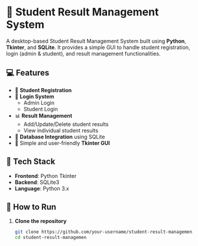 # 🏫 Student Result Management System

A desktop-based Student Result Management System built using **Python**, **Tkinter**, and **SQLite**. It provides a simple GUI to handle student registration, login (admin & student), and result management functionalities.

## 💻 Features

- 📝 **Student Registration**
- 🔐 **Login System**
  - Admin Login
  - Student Login
- 📊 **Result Management**
  - Add/Update/Delete student results
  - View individual student results
- 📁 **Database Integration** using SQLite
- 📌 Simple and user-friendly **Tkinter GUI**

## 🧰 Tech Stack

- **Frontend**: Python Tkinter
- **Backend**: SQLite3
- **Language**: Python 3.x

## 🚀 How to Run

1. **Clone the repository**
   ```bash
   git clone https://github.com/your-username/student-result-management.git
   cd student-result-managemen

<!-- Uploading "Screenshot 2025-04-14 at 4.40.04 AM.png"... -->
